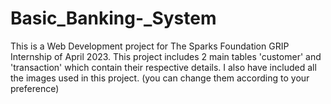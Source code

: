 # Basic_Banking-_System
This is a Web Development project for The Sparks Foundation GRIP Internship of April 2023.  This project includes 2 main tables 'customer' and 'transaction' which contain their respective details. I also have included all the images used in this project. (you can change them according to your preference)
